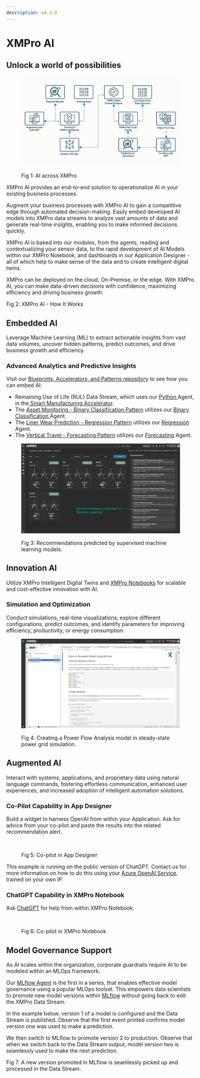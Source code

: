 ```yaml
---
description: v4.3.0
---
```


# XMPro AI

## Unlock a world of possibilities&#x20;

<figure><img src="../../.gitbook/assets/AI_Overview_Animation.gif" alt=""><figcaption><p>Fig 1: AI across XMPro</p></figcaption></figure>

XMPro AI provides an end-to-end solution to operationalize AI in your existing business processes. &#x20;

Augment your business processes with XMPro AI to gain a competitive edge through automated decision-making. Easily embed developed AI models into XMPro data streams to analyze vast amounts of data and generate real-time insights, enabling you to make informed decisions quickly. &#x20;

XMPro AI is baked into our modules, from the agents, reading and contextualizing your sensor data, to the rapid development of AI Models within our XMPro Notebook, and dashboards in our Application Designer - all of which help to make sense of the data and to create intelligent digital twins.

XMPro can be deployed on the cloud, On-Premise, or the edge. With XMPro AI, you can make data-driven decisions with confidence, maximizing efficiency and driving business growth. &#x20;

<!-- embeded video removed -->
Fig 2: XMPro AI - How It Works
<!-- embeded video removed -->


## Embedded AI

Leverage Machine Learning (ML) to extract actionable insights from vast data volumes, uncover hidden patterns, predict outcomes, and drive business growth and efficiency.&#x20;

### Advanced Analytics and Predictive Insights

Visit our [Blueprints, Accelerators, and Patterns repository](https://xmpro.github.io/Blueprints-Accelerators-Patterns/) to see how you can embed AI:&#x20;

* Remaining Use of Life (RUL) Data Stream, which uses our [Python ](https://xmpro.gitbook.io/python/)Agent, in the[ Smart Manufacturing Accelerator](https://github.com/XMPro/Blueprints-Accelerators-Patterns/tree/master/Accelerators/Smart%20Manufacturing%20-%20Bottling%20Plant).
* The [Asset Monitoring - Binary Classification Pattern](https://xmpro.github.io/Blueprints-Accelerators-Patterns/patterns/Asset-Monitoring-Binary-Classification/) utilizes our [Binary Classification ](https://xmpro.gitbook.io/binary-classification/)Agent.
* The [Liner Wear Prediction - Regression Pattern](https://xmpro.github.io/Blueprints-Accelerators-Patterns/patterns/Liner-Wear-Prediction-Regression/) utilizes our [Regression](https://xmpro.gitbook.io/regression/) Agent.
* The [Vertical Travel - Forecasting Pattern](https://xmpro.github.io/Blueprints-Accelerators-Patterns/patterns/Vertical-Travel-Forecasting/) utilizes our [Forecasting](https://xmpro.gitbook.io/forecasting/) Agent.

<figure><img src="../../.gitbook/assets/AI_Overview_ML_Recommendations.png" alt=""><figcaption><p>Fig 3: Recommendations predicted by supervised machine learning models.</p></figcaption></figure>

## Innovation AI

Utilize XMPro Intelligent Digital Twins and [XMPro Notebooks](xmpro-notebook.md) for scalable and cost-effective innovation with AI.&#x20;

### Simulation and Optimization

Conduct simulations, real-time visualizations, explore different configurations, predict outcomes, and identify parameters for improving efficiency, productivity, or energy consumption.&#x20;

<figure><img src="../../.gitbook/assets/AI_Overview_XMPro_Notebook.png" alt=""><figcaption><p>Fig 4: Creating a Power Flow Analysis model in steady-state power grid simulation. </p></figcaption></figure>

## Augmented AI

Interact with systems, applications, and proprietary data using natural language commands, fostering effortless communication, enhanced user experiences, and increased adoption of intelligent automation solutions.&#x20;

### Co-Pilot Capability in App Designer

Build a widget to harness OpenAI from within your Application. Ask for advice from your co-pilot and paste the results into the related recommendation alert.

<figure><img src="../../.gitbook/assets/AI_Overview_Copilot_AD.gif" alt=""><figcaption><p>Fig 5: Co-pilot in App Designer</p></figcaption></figure>

<!-- unsupported tag removed -->
This example is running on the public version of ChatGPT. Contact us for more information on how to do this using your [Azure OpenAI Service](https://azure.microsoft.com/en-au/products/cognitive-services/openai-service), trained on your own IP.
<!-- unsupported tag removed -->

### ChatGPT Capability in XMPro Notebook&#x20;

Ask [ChatGPT](xmpro-notebook.md#chatgpt) for help from within XMPro Notebook.

<figure><img src="../../.gitbook/assets/AI_Overview_Copilot_Notebook.gif" alt=""><figcaption><p>Fig 6: Co-pilot in XMPro Notebook</p></figcaption></figure>

## Model Governance Support

As AI scales within the organization, corporate guardrails require AI to be modeled within an MLOps framework.

Our [MLflow Agent](https://xmpro.gitbook.io/mlflow/) is the first in a series, that enables effective model governance using a popular MLOps toolset. This empowers data scientists to promote new model versions within [MLflow](https://mlflow.org/) without going back to edit the XMPro Data Stream.&#x20;

In the example below, version 1 of a model is configured and the Data Stream is published. Observe that the first event printed confirms model version one was used to make a prediction.&#x20;

We then switch to MLflow to promote version 2 to production. Observe that when we switch back to the Data Stream output, model version two is seamlessly used to make the next prediction.

<!-- embeded video removed -->
Fig 7: A new version promoted in MLflow is seamlessly picked up and processed in the Data Stream.&#x20;
<!-- embeded video removed -->
